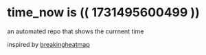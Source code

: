 # time_now is (( 1731495600499 ))

an automated repo that shows the currnent time

inspired by [breakingheatmap](https://github.com/breakingheatmap/breakingheatmap)